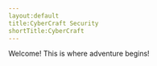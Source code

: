 ```yaml
---
layout:default
title:CyberCraft Security
shortTitle:CyberCraft
---
```

Welcome! This is where adventure begins!
